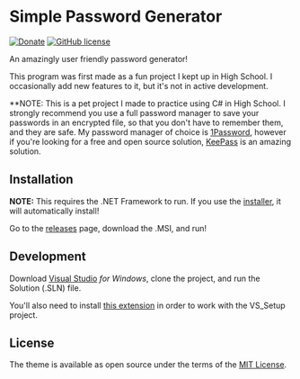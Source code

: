 # Simple Password Generator

[![Donate](https://img.shields.io/badge/Donate-Square%20Cash-brightgreen.svg?style=for-the-badge)](https://cash.me/$HobbieJ)
[![GitHub license](https://img.shields.io/github/license/HobbieJ/PasswordGenerator.svg?longCache=true&style=for-the-badge)](https://github.com/HobbieJ/PasswordGenerator/blob/master/LICENSE.txt)

An amazingly user friendly password generator!

This program was first made as a fun project I kept up in High School. I occasionally add new features to it, but it's not in active development.

**NOTE: This is a pet project I made to practice using C# in High School. I strongly recommend you use a full password manager to save your passwords in an encrypted file, so that you don't have to remember them, and they are safe. My password manager of choice is [1Password](https://1password.com/), however if you're looking for a free and open source solution, [KeePass](https://keepass.info/) is an amazing solution.

## Installation
**NOTE:** This requires the .NET Framework to run. If you use the [installer](https://github.com/HobbieJ/PasswordGenerator/releases), it will automatically install!

Go to the [releases](https://github.com/HobbieJ/PasswordGenerator/releases) page, download the .MSI, and run!

## Development

Download [Visual Studio](https://visualstudio.microsoft.com/) *for Windows*, clone the project, and run the Solution (.SLN) file.

You'll also need to install [this extension](https://marketplace.visualstudio.com/items?itemName=VisualStudioClient.MicrosoftVisualStudio2017InstallerProjects) in order to work with the VS_Setup project.

## License

The theme is available as open source under the terms of the [MIT License](https://opensource.org/licenses/MIT).